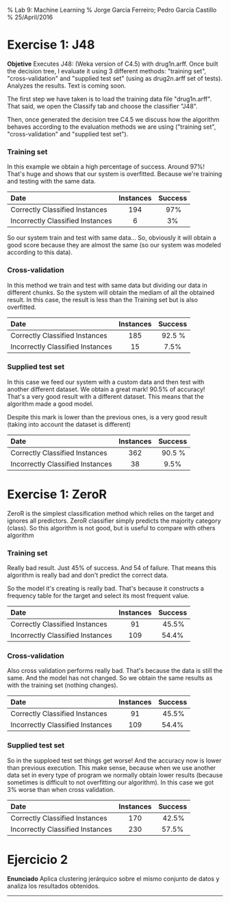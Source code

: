 % Lab 9: Machine Learning
% Jorge García Ferreiro; Pedro García Castillo
% 25/April/2016

Exercise 1: J48
======================

**Objetive**
Executes J48: (Weka version of C4.5) with drug1n.arff. Once built the decision tree, I evaluate it using 3 different methods: "training set", "cross-validation" and "supplied test set" (using as drug2n.arff set of tests). Analyzes the results. Text is coming soon.

The first step we have taken is to load the training data file "drug1n.arff". That said, we open the Classify tab and choose the classifier "J48".

Then, once generated the decision tree C4.5 we discuss how the algorithm behaves according to the evaluation methods we are using ("training set", "cross-validation" and "supplied test set").

### Training set

<!-- ![alt text](images/exercise1/training_set.png) -->

In this example we obtain a high percentage of success. Around 97%! That's huge and shows that our system is overfitted. Because we're training and testing with the same data.

| Date | Instances | Success |
|:----------------------------------|:---:|:----:|
| Correctly Classified Instances     | 194 | 97% |
| Incorrectly Classified Instances   |  6  |  3% |

So our system train and test with same data... So, obviously it will obtain a good score because they are almost the same (so our system was modeled according to this data).

### Cross-validation

<!-- ![alt text](images/exercise1/cross_validation.png) -->

In this method we train and test with same data but dividing our data in different chunks. So the system will obtain the mediam of all the obtained result. In this case, the result is less than the Training set but is also overfitted.

| Date | Instances | Success |
|:----------------------------------|:---:|:----:|
| Correctly Classified Instances     | 185 | 92.5 % |
| Incorrectly Classified Instances   |  15  |  7.5% |


### Supplied test set

<!-- ![alt text](images/exercise1/suplied_test.png) -->

In this case we feed our system with a custom data and then test with another different dataset. We obtain a great mark! 90.5% of accuracy! That's a very good result with a different dataset. This means that the algorithm made a good model.

Despite this mark is lower than the previous ones, is a very good result (taking into account the dataset is different)

| Date | Instances | Success |
|:----------------------------------|:---:|:----:|
| Correctly Classified Instances     | 362 | 90.5 % |
| Incorrectly Classified Instances   |  38  |  9.5% |


Exercise 1: ZeroR
======================

ZeroR is the simplest classification method which relies on the target and ignores all predictors. ZeroR classifier simply predicts the majority category (class). So this algorithm is not good, but is useful to compare with others algorithm

### Training set

<!-- ![alt text](images/exercise1/training_set.png) -->

Really bad result. Just 45% of success. And 54 of failure. That means this algorithm is really bad and don't predict the correct data.

So the model it's creating is really bad. That's because it constructs a frequency table for the target and select its most frequent value.


| Date | Instances | Success |
|:----------------------------------|:---:|:----:|
| Correctly Classified Instances     | 91 | 45.5% |
| Incorrectly Classified Instances   |  109  |  54.4% |


### Cross-validation

<!-- ![alt text](images/exercise1/cross_validation.png) -->

Also cross validation performs really bad. That's because the data is still the same. And the model has not changed. So we obtain the same results as with the training set (nothing changes).

| Date | Instances | Success |
|:----------------------------------|:---:|:----:|
| Correctly Classified Instances     | 91 | 45.5% |
| Incorrectly Classified Instances   |  109  |  54.4% |


### Supplied test set

<!-- ![alt text](images/exercise1/suplied_test.png) -->

So in the supploed test set things get worse! And the accuracy now is lower than previous execution. This make sense, because when we use another data set in every type of program we normally obtain lower results (because sometimes is difficult to not overfitting our algorithm). In this case we got 3% worse than when cross validation.


| Date | Instances | Success |
|:----------------------------------|:---:|:----:|
| Correctly Classified Instances     | 170 | 42.5% |
| Incorrectly Classified Instances   |  230  |  57.5% |


Ejercicio 2
======================

**Enunciado**
Aplica clustering jerárquico sobre el mismo conjunto de datos y analiza los resultados obtenidos.




------------------
